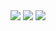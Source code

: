 <img src="https://github-readme-stats.vercel.app/api?username=kariaro&show_icons=true&theme=tokyonight&hide_border=true">
<img src="https://github-readme-stats.vercel.app/api/top-langs/?username=kariaro&layout=compact&card_width=445&theme=tokyonight&hide_border=true">
<img src="https://github-readme-stats.vercel.app/api/wakatime?username=hardcoded&v=2&layout=compact&theme=tokyonight&hide_border=true">
